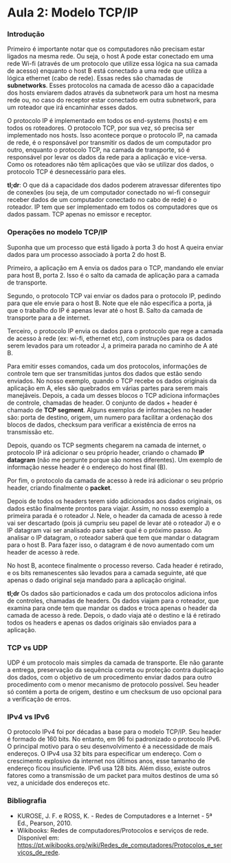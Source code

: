 # Aula 2: Modelo TCP/IP

### Introdução

Primeiro é importante notar que os computadores não precisam estar ligados na mesma rede. Ou seja, o host A pode estar conectado em uma rede 
Wi-fi (através de um protocolo que utilize essa lógica na sua camada de acesso) enquanto o host B está conectado a uma rede que utiliza a lógica
ethernet (cabo de rede). Essas redes são chamadas de **subnetworks**. Esses protocolos na camada de acesso dão a capacidade dos hosts enviarem
dados através da subnetwork para um host na mesma rede ou, no caso do receptor estar conectado em outra subnetwork, para um roteador que irá 
encaminhar esses dados.



O protocolo IP é implementado em todos os end-systems (hosts) e em todos os roteadores. O protocolo TCP, por sua vez, só precisa ser
implementado nos hosts. Isso acontece porque o protocolo IP, na camada de rede, é o responsável por transmitir os dados de um computador 
pro outro, enquanto o protocolo TCP, na camada de transporte, só é responsável por levar os dados da rede para a aplicação e vice-versa. Como os roteadores
não têm aplicações que vão se utilizar dos dados, o protocolo TCP é desnecessário para eles.


**tl;dr**: O que dá a capacidade dos dados poderem atravessar diferentes tipo de conexões (ou seja, de um computador conectado no wi-fi conseguir receber dados de um computador conectado no cabo de rede) é o roteador. IP tem que ser implementado em todos os computadores que os dados passam. TCP apenas no emissor e receptor.


### Operações no modelo TCP/IP
Suponha que um processo que está ligado à porta 3 do host A queira enviar dados para um processo associado à porta 2 do host B.

Primeiro, a aplicação em A envia os dados para o TCP, mandando ele enviar para host B, porta 2. Isso é o salto da camada de aplicação para
a camada de transporte.

Segundo, o protocolo TCP vai enviar os dados para o protocolo IP, pedindo para que ele envie para o host B. Note que ele
não especifica a porta, já que o trabalho do IP é apenas levar até o host B. Salto da camada de transporte para a de internet.

Terceiro, o protocolo IP envia os dados para o protocolo que rege a camada de acesso à rede (ex: wi-fi, ethernet etc), com instruções para os dados serem
levados para um roteador J, a primeira parada no caminho de A até B.

Para emitir esses comandos, cada um dos protocolos, informações de controle tem que ser transmitidas juntos dos dados que estão sendo
enviados. No nosso exemplo, quando o TCP recebe os dados originais da aplicação em A, eles são quebrados em várias partes para 
serem mais manejáveis. Depois, a cada um desses blocos o TCP adiciona informações de controle, chamadas de header. O conjunto de dados + 
header é chamado de **TCP segment**. Alguns exemplos de informações no header são: porta de destino, origem, um numero para facilitar a
ordenação dos blocos de dados, checksum para verificar a existência de erros na transmissão etc. 

Depois, quando os TCP segments chegarem na camada de internet, o protocolo IP irá adicionar o seu próprio header, 
criando o chamado **IP datagram** (não me pergunte porque são nomes diferentes).
Um exemplo de informação nesse header é o endereço do host final (B). 

Por fim, o protocolo da camada de acesso à rede irá adicionar o seu próprio header, criando finalmente o **packet**.

Depois de todos os headers terem sido adicionados aos dados originais, os dados estão finalmente prontos para viajar. Assim, no nosso exemplo
a primeira parada é o roteador J. Nele, o header da camada de acesso à rede vai ser descartado (pois já cumpriu seu papel de levar até o roteador J)
e o IP datagram vai ser analisado para saber qual é o próximo passo. Ao analisar o IP datagram, o roteador saberá que tem que mandar o datagram
para o host B. Para fazer isso, o datagram é de novo aumentado com um header de acesso à rede. 

No host B, acontece finalmente o processo reverso. Cada header é retirado, e os bits remanescentes são levados para a camada seguinte, até que
apenas o dado original seja mandado para a aplicação original.

**tl;dr** Os dados são particionados e cada um dos protocolos adiciona infos de controles, chamadas de headers. Os dados viajam para o 
roteador, que examina para onde tem que mandar os dados e troca apenas o header da camada de acesso à rede. Depois, o dado viaja até o 
destino e lá é retirado todos os headers e apenas os dados originais são enviados para a aplicação.

### TCP vs UDP

UDP é um protocolo mais simples da camada de transporte. Ele não garante a entrega, preservação da sequência correta ou proteção contra
duplicação dos dados, com o objetivo de um procedimento enviar dados para outro procedimento com o menor mecanismo de protocolo possível.
Seu header só contém a porta de origem, destino e um checksum de uso opcional para a verificação de erros.


### IPv4 vs IPv6

O protocolo IPv4 foi por décadas a base para o modelo TCP/IP. Seu header é formado de 160 bits. No entanto, em 96 foi padronizado o protocolo
IPv6. O principal motivo para o seu desenvolvimento é a necessidade de mais endereços. O IPv4 usa 32 bits para especificar um endereço. Com o
crescimento explosivo da internet nos últimos anos, esse tamanho de endereço ficou insuficiente. IPv6 usa 128 bits. Além disso, existe outros
fatores como a transmissão de um packet para muitos destinos de uma só vez, a unicidade dos endereços etc.

### Bibliografia

- KUROSE, J. F. e ROSS, K. - Redes de Computadores e a Internet - 5ª Ed., Pearson, 2010.
- Wikibooks: Redes de computadores/Protocolos e serviços de rede. Disponível em: <https://pt.wikibooks.org/wiki/Redes_de_computadores/Protocolos_e_serviços_de_rede>.
